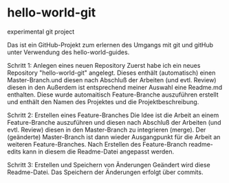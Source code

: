 # hello-world-git

experimental git project

Das ist ein GitHub-Projekt zum erlernen des Umgangs mit git und gitHub unter Verwendung des hello-world-guides.


Schritt 1: Anlegen eines neuen Repository
Zuerst habe ich ein neues Repository "hello-world-git" angelegt. Dieses enthält (automatisch) einen Master-Branch.und diesen nach Abschluß der Arbeiten (und evtl. Review) diesen in den 
Außerdem ist entsprechend meiner Auswahl eine Readme.md enthalten. Diese wurde automaitisch Feature-Branche auszuführen erstellt und enthält den Namen des Projektes und die Projektbeschreibung.

Schritt 2: Erstellen eines Feature-Branches
Die Idee ist die Arbeit an einem Feature-Branche auszuführen und diesen nach Abschluß der Arbeiten (und evtl. Review) diesen in den Master-Branch zu integrieren (merge). Der (geänderte) Master-Branch ist dann wieder Ausgangpunkt für die Arbeit an weiteren Feature-Branches.
Nach Erstellen des Feature-Branch readme-edits kann in diesem die Readme-Datei angepasst werden.

Schritt 3: Erstellen und Speichern von Änderungen
Geändert wird diese Readme-Datei. Das Speichern der Änderungen erfolgt über commits.
